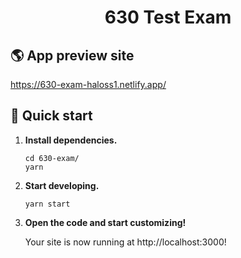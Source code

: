 <h1 align="center">
630 Test Exam</h1>

## 🌎 App preview site

https://630-exam-haloss1.netlify.app/

## 🚀 Quick start

1.  **Install dependencies.**

    ```shell
    cd 630-exam/
    yarn
    ```

2.  **Start developing.**

    ```shell
    yarn start
    ```

3.  **Open the code and start customizing!**

    Your site is now running at http://localhost:3000!
